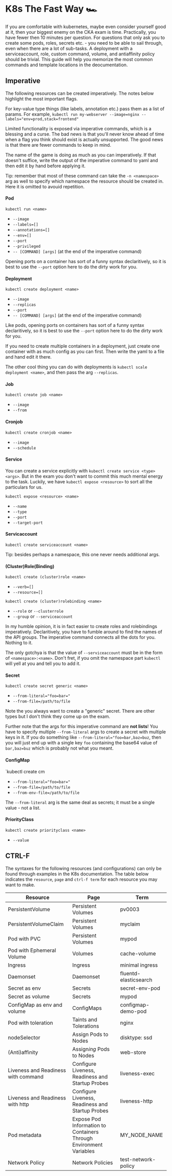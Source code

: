 # K8s The Fast Way 🏎️

If you are comfortable with kubernetes, maybe even consider yourself good at it, then your biggest enemy on the CKA exam is time. Practically, you have fewer then 10 minutes per question. For questions that only ask you to create some pods, roles, secrets etc. - you need to be able to sail through, even when there are a lot of sub-tasks. A deployment with a serviceaccount, role, custom command, volume, and antiaffinity policy should be trivial. This guide will help you memorize the most common commands and template locations in the deocumentation.

## Imperative

The following resources can be created imperatively. The notes below highlight the most important flags.

For key-value type things (like labels, annotation etc.) pass them as a list of params. For example, `kubectl run my-webserver --image=nginx --labels="env=prod,stack=frontend"`

Limited functionality is exposed via imperative commands, which is a blessing and a curse. The bad news is that you'll never know ahead of time when a flag you think should exist is actually unsupported. The good news is that there are fewer commands to keep in mind.

The name of the game is doing as much as you can imperatively. If that doesn't suffice, write the output of the imperative command to yaml and then edit it by hand before applying it.

Tip: remember that most of these command can take the `-n <namespace>` arg as well to specify which namespace the resource should be created in. Here it is omitted to avouid repetition.

#### Pod

`kubectl run <name>`
- `--image`
- `--labels=[]`
- `--annotations=[]`
- `--env=[]`
- `--port`
- `--privileged`
- `-- [COMMAND] [args]` (at the end of the imperative command)

Opening ports on a container has sort of a funny syntax declaritively, so it is best to use the `--port` option here to do the dirty work for you.

#### Deployment

`kubectl create deployment <name>`
- `--image`
- `--replicas`
- `--port`
- `-- [COMMAND] [args]` (at the end of the imperative command)

Like pods, opening ports on containers has sort of a funny syntax declaritively, so it is best to use the `--port` option here to do the dirty work for you.

If you need to create multiple containers in a deployment, just create one container with as much config as you can first. Then write the yaml to a file and hand edit it there.

The other cool thing you can do with deployments is `kubectl scale deployment <name>`, and then pass the arg `--replicas`.

#### Job
`kubectl create job <name>`
- `--image`
- `--from`

#### Cronjob
`kubectl create cronjob <name>`
- `--image`
- `--schedule`

#### Service
You can create a service explicitly with `kubectl create service <type> <args>`. But in the exam you don't want to commit this much mental energy to the task. Luckily, we have `kubectl expose <resource>` to sort all the particulars for us.

`kubectl expose <resource> <name>`
- `--name`
- `--type`
- `--port`
- `--target-port`

#### Servicaccount
`kubectl create serviceaccount <name>`

Tip: besides perhaps a namespace, this one never needs additional args.

#### (Cluster)Role(Binding)

`kubectl create (cluster)role <name>`
- `--verb=[]`
- `--resource=[]`

`kubectl create (cluster)rolebinding <name>`
- `--role` or `--clusterrole`
- `--group` or `--serviceaccount`

In my humble opinion, it is in fact easier to create roles and rolebindings imperatively. Declaritively, you have to fumble around to find the names of the API groups. The imperative command connects all the dots for you. Nothing to it.

The only gotchya is that the value of `--serviceaccount` must be in the form of `<namespace>:<name>`. Don't fret, if you omit the namespace part `kubectl` will yell at you and tell you to add it.

#### Secret
`kubectl create secret generic <name>`
- `--from-literal="foo=bar="`
- `--from-file=/path/to/file`

Note the you always want to create a "generic" secret. There are other types but I don't think they come up on the exam.

Further note that the args for this imperative command are **not lists**! You have to specify multiple `--from-literal` args to create a secret with multiple keys in it. If you do something like `--from-literal="foo=bar,baz=buz`, then you will just end up with a single key `foo` containing the base64 value of `bar,baz=buz` which is probably not what you meant.

#### ConfigMap
`kubectl create cm <name>
- `--from-literal="foo=bar="`
- `--from-file=/path/to/file`
- `--from-env-file=/path/to/file`

The `--from-literal` arg is the same deal as secrets; it must be a single value - not a list.

#### PriorityClass
`kubectl create priorityclass <name>`
- `--value`

## CTRL-F

The syntaxes for the following resources (and configurations) can only be found through examples in the K8s documentation. The table below indicates the `resource`, `page` and `ctrl-f term` for each resource you may want to make.

Resource | Page | Term
---|---|---
PersistentVolume | Persistent Volumes | pv0003
PersistentVolumeClaim | Persistent Volumes | myclaim
Pod with PVC | Persistent Volumes | mypod
Pod with Ephemeral Volume | Volumes | cache-volume
Ingress | Ingress | minimal ingress
Daemonset | Daemonset | fluentd-elasticsearch
Secret as env | Secrets | secret-env-pod
Secret as volume | Secrets | mypod
ConfigMap as env and volume | ConfigMaps | configmap-demo-pod
Pod with toleration | Taints and Tolerations | nginx
nodeSelector | Assign Pods to Nodes | disktype: ssd
(Anti)affinity | Assign*ing* Pods to Nodes | web-store
Liveness and Readiness with command | Configure Liveness, Readiness and Startup Probes | liveness-exec
Liveness and Readiness with http | Configure Liveness, Readiness and Startup Probes | liveness-http
Pod metadata | Expose Pod Information to Containers Through Environment Variables | MY_NODE_NAME
Network Policy | Network Policies | test-network-policy
